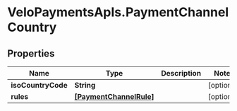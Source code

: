 # VeloPaymentsApIs.PaymentChannelCountry

## Properties

Name | Type | Description | Notes
------------ | ------------- | ------------- | -------------
**isoCountryCode** | **String** |  | [optional] 
**rules** | [**[PaymentChannelRule]**](PaymentChannelRule.md) |  | [optional] 


